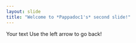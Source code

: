 ```yaml
---
layout: slide
title: "Welcome to *Pappadoc1's* second slide!"
---
```

Your text
Use the left arrow to go back!
